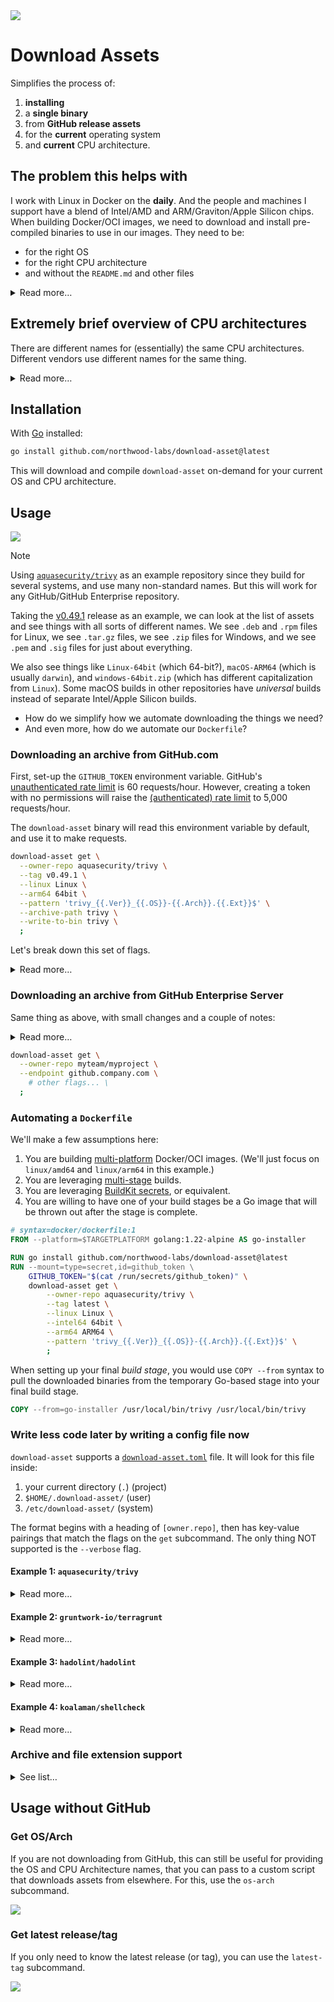 <div><img src="download-asset@2x.jpg"></div>

# Download Assets

Simplifies the process of:

1. **installing**
1. a **single binary**
1. from **GitHub release assets**
1. for the **current** operating system
1. and **current** CPU architecture.

## The problem this helps with

I work with Linux in Docker on the **daily**. And the people and machines I support have a blend of Intel/AMD and ARM/Graviton/Apple Silicon chips. When building Docker/OCI images, we need to download and install pre-compiled binaries to use in our images. They need to be:

* for the right OS
* for the right CPU architecture
* and without the `README.md` and other files

<details>
<summary>Read more…</summary><br>

* We have users on macOS, Windows, and Linux.
* We have a blend of worker laptops using both Intel/AMD and Apple Silicon CPU architectures.
* We have cloud servers in AWS, GCP, Azure, and Oracle Cloud.
* We have a blend of user machines using both Intel/AMD and Apple Silicon CPU architectures.
* We rely heavily on Docker/Terraform/OpenTofu for consistency/repeatability, and to better scale the perpetually-limited resources of our DevOps/SRE/Cloud/Platform engineering teams.
* Docker runs natively on Linux.
* Docker runs virtualized in macOS and Windows.
* Software running inside the Linux-based Docker containers is most efficient when compiled for the current CPU architecture.
* Out on the internet, people build packages that can be installed. Many are not inside the Linux system’s package manager, and must be installed from the web. The people who publish these packages use a variety of identifiers for Intel-compatible vs ARM-compatible CPU architectures. There is no consistency.

When building tooling/solutions for a heterogenous set of machines across an enterprise, you need to solve for (at least) the following matrix.

* Current OS
* Current CPU architecture
* Package filenames on the internet

Deploying software as Docker containers (running Linux) helps normalize things like:

* Relying on GNU vs BSD-flavored CLI tools
* Download packages into the Docker container, worrying only about Linux
* Deploying software across worker laptops running different host operating systems
* Deploying software to Linux servers in the cloud

But these solutions don't solve the (relatively new) problem of an uptick of 64-bit ARM software/CPUs being added to the matrix — _and the fact that these are not referred-to in a unified, consistent way_.

### Common values for `uname -m`

| OS              | 64-bit Intel-compat | 64-bit ARM |
|-----------------|---------------------|------------|
| macOS           | `x86_64`            | `arm64`    |
| Red Hat family¹ | `x86_64`            | `aarch64`  |
| Debian family²  | `amd64`             | `arm64`    |
| Busybox family³ | `x86_64`            | `aarch64`  |
| Windows WSL2⁴   | _Varies_            | _Varies_   |

<footnote>

* ¹ Red Hat family includes Red Hat Enterprise Linux, CentOS, Fedora, Amazon Linux, and others.
* ² Debian family includes Debian, Ubuntu, Linux Mint, and others.
* ³ Busybox family includes Busybox, Alpine Linux, and others.
* ⁴ Windows WSL2 returns whatever the underlying Linux installation says.

</footnote>

</details>

## Extremely brief overview of CPU architectures

There are different names for (essentially) the same CPU architectures. Different vendors use different names for the same thing.

<details>
<summary>Read more…</summary><br>

Here's an (extremely) brief overview of modern CPU architectures that you most commonly find in cloud service providers and modern desktops/laptops.

This is meant to be _illustrative_, not _comprehensive_. As of today, these are the top 2 by a large margin.

| Family | Arch IDs                                 | Description                                                                                                                                                                                                                                                          |
|--------|------------------------------------------|----------------------------------------------------------------------------------------------------------------------------------------------------------------------------------------------------------------------------------------------------------------------|
| `x86`  | `x86_64`, `amd64`, `x64`                 | Intel’s 80x86 line of CPUs, and AMD clones. Shortened to `x86` (or sometimes `x64`), these are the newer 64-bit models. Includes Amazon EC2 instances powered by Intel Xeon™ or AMD EPYC™ CPUs, and Intel i-Series Macs.                                             |
| `arm`  | `arm64`, `arm64v8`, `arm64v9`, `aarch64` | ARM v8/v9, 64-bit. AWS Graviton, Apple A7 and newer (including M-series). All 64-bit ARM chips are ARM v8/v9, but the inverse is not true. `arm64 == ( arm64v8 \|\| arm64v9 )`. Includes Amazon EC2 instances powered by AWS Graviton™ CPUs and Apple M-Series Macs. |

</details>

## Installation

With [Go](https://go.dev) installed:

```bash
go install github.com/northwood-labs/download-asset@latest
```

This will download and compile `download-asset` on-demand for your current OS and CPU architecture.

## Usage

![](recording/get.gif)

> [!NOTE]
> Using [`aquasecurity/trivy`](https://github.com/aquasecurity/trivy/releases) as an example repository since they build for several systems, and use many non-standard names. But this will work for any GitHub/GitHub Enterprise repository.

Taking the [v0.49.1](https://github.com/aquasecurity/trivy/releases/tag/v0.49.1) release as an example, we can look at the list of assets and see things with all sorts of different names. We see `.deb` and `.rpm` files for Linux, we see `.tar.gz` files, we see `.zip` files for Windows, and we see `.pem` and `.sig` files for just about everything.

We also see things like `Linux-64bit` (which 64-bit?), `macOS-ARM64` (which is usually `darwin`), and `windows-64bit.zip` (which has different capitalization from `Linux`). Some macOS builds in other repositories have _universal_ builds instead of separate Intel/Apple Silicon builds.

* How do we simplify how we automate downloading the things we need?
* And even more, how do we automate our `Dockerfile`?

### Downloading an archive from GitHub.com

First, set-up the `GITHUB_TOKEN` environment variable. GitHub's [unauthenticated rate limit](https://docs.github.com/en/rest/using-the-rest-api/rate-limits-for-the-rest-api?apiVersion=2022-11-28#primary-rate-limit-for-unauthenticated-users) is 60 requests/hour. However, creating a token with no permissions will raise the [(authenticated) rate limit](https://docs.github.com/en/rest/using-the-rest-api/rate-limits-for-the-rest-api?apiVersion=2022-11-28#primary-rate-limit-for-authenticated-users) to 5,000 requests/hour.

The `download-asset` binary will read this environment variable by default, and use it to make requests.

```bash
download-asset get \
  --owner-repo aquasecurity/trivy \
  --tag v0.49.1 \
  --linux Linux \
  --arm64 64bit \
  --pattern 'trivy_{{.Ver}}_{{.OS}}-{{.Arch}}.{{.Ext}}$' \
  --archive-path trivy \
  --write-to-bin trivy \
  ;
```

Let's break down this set of flags.

<details>
<summary>Read more…</summary>

#### `download-asset get`

This is the binary, and the subcommand `get`. Use the `--help` flag to get more information about additional options.

#### `--owner-repo`

Since we (at the moment) only support GitHub releases, this is the `owner/repository` pattern. In this example, we're going to download from [`aquasecurity/trivy`](https://github.com/aquasecurity/trivy/releases).

#### `--tag v0.49.1`

Here, we've specified a tag in the repository. Since _Assets_ can only be attached to _Releases_, this MUST be a _Tag_ that has a _Release_ attached to it. If you just want to grab the latest release (i.e., the release that is flagged as _latest_, not necessarily the highest version number), then you can either set `--tag latest`, or omit the flag all-together.

It will try the tag with a prepended `v`, then without a prepended `v`, and will respond if either of them match. If the tag doesn't exist, or follows a different format, `download-asset` will throw an error.

#### `--linux Linux`

This flag only applies when the current system is a Linux system. The same is true for the `--darwin`, `--windows`, `--freebsd`, and other OS-specific flags. If the current system is Linux (`linux`), then this is the string to use for the `{{.OS}}` value in the `--pattern` tag (more in a moment.)

You should set this for each OS you plan to download assets for, with the values matching the strings in the list of assets.

```bash
--darwin macOS \
--linux Linux \
--windows windows \
--freebsd FreeBSD \
--netbsd NetBSD \
```

#### `--arm64 ARM64`

This flag only applies when the current CPU architecture is 64-bit ARM. The same is true for the `--arm32`, `--intel64`, `--intel32`, and other CPU architecture-specific flags. If the current system is 64-bit ARM (`arm64`), then this is the string to use for the `{{.Arch}}` value in the `--pattern` tag (more in a moment.)

You should set this for each CPU architecture you plan to download assets for, with the values matching the strings in the list of assets.

```bash
--arm32 ARM \
--arm64 ARM64 \
--intel32 32bit \
--intel64 64bit \
--ppc32 PPC \
--ppc64 PPC64 \
--s390x s390x \
```

> [!CAUTION]
> At the moment, there is not a good way to narrow focus in CPU architectures better than what is already implemented. For example, there is not a good way to discern between 32-bit ARMv6 and 32-bit ARMv7 — it's simply 32-bit ARM. We anticipate that this is good enough for _most_ people. CPU architectures can be hard.

#### `--pattern 'trivy_{{.Ver}}_{{.OS}}-{{.Arch}}.{{.Ext}}$'`

This is the naming pattern to match when looking through the list of _Assets_ attached to the _Release_. We already talked about the `.OS` and `.Arch` values, above.

The `.Ver` value is the tag (or the tag resolved when we selected `latest`) WITHOUT the prepended `v`. If the _Asset_ name contains a `v` before the version, you should add the `v` directly in the `--pattern` value.

The `.Ext` value is a regular expression that matches most common archive file extensions (e.g., `7z`, `xz`, `tar.gz`, `tgz`, `tar.bz2`, `tbz2`, `zip`) WITHOUT the preceding `.`.

Since this is a [regular expression](https://pkg.go.dev/regexp), the `$` at the end means _end of the string_. This helps you avoid matches for `Linux-ARM64.tar.gz.sig` or `windows-64bit.zip.pem` since this tool will download the _first match it finds_. In order to ensure you get what you want, you are advised to make your _pattern_ as specific as possible.

If your pattern (after resolving for `.Ver`, `.OS`, `.Arch`, and `.Ext`) is not a valid Go [regular expression](https://pkg.go.dev/regexp) pattern, the app will panic and exit. The regular expression is passed through [`regexp.MustCompile`](https://pkg.go.dev/regexp#MustCompile).

#### `--archive-path trivy`

This is the path _inside_ of the archive. In the case of Trivy, the `trivy` binary is in the root of the archive, and is named `trivy`.

In the case of [`golangci/golangci-lint`](https://github.com/golangci/golangci-lint/releases) v1.56.2 for `linux/arm64`, the path inside the archive is `golangci-lint-1.56.2-linux-arm64/golangci-lint`. You can use the same variables in `--archive-path` that you can in `--pattern` (`.Ver`, `.OS`, `.Arch`, and `.Ext`).

```bash
--archive-path 'golangci-lint-{{.Ver}}-{{.OS}}-{{.Arch}}/golangci-lint'
```

#### `--write-to-bin trivy`

This is the name to give to the binary when it's installed on your `$PATH`. In`download-asset` will attempt to install to `/usr/local/bin` by default. If it does not have permission, it will install to `$HOME/bin`.

As a result, in this example, `download-asset` will try to extract the `trivy` binary from the archive, and install it to `/usr/local/bin/trivy`. If that location is not writable, it will try to install to `$HOME/bin/trivy`. If it cannot write there, it will fail.

</details>

### Downloading an archive from GitHub Enterprise Server

Same thing as above, with small changes and a couple of notes:

<details>
<summary>Read more…</summary>

1. The `GITHUB_TOKEN` environment variable should be generated from your GitHub Enterprise Server instance, not public GitHub.com.

1. If your instance has [Subdomain Isolation](https://docs.github.com/en/enterprise-server@latest/admin/configuration/hardening-security-for-your-enterprise/enabling-subdomain-isolation) enabled, then your `--endpoint` flag is likely going to be `api.github.company.com`. Without subdomain isolation, it will likely be `github.company.com`. If you're not sure, ask your GitHub Enterprise Server administrators.

1. For `--endpoint`, pass the scheme+hostname (e.g., `https://github.company.com` or `https://api.github.company.com`). If your instance is running over insecure HTTP (port 80), specify `http://`. If you do not specify a scheme (e.g., `api.github.company.com`), then `download-asset` will _assume_ HTTPS.

1. Keep in mind that the `--owner-repo` flag will refer to your organization's GitHub Enterprise Server environment, and NOT public GitHub.com.

</details>

```bash
download-asset get \
  --owner-repo myteam/myproject \
  --endpoint github.company.com \
    # other flags... \
  ;
```

### Automating a `Dockerfile`

We'll make a few assumptions here:

1. You are building [multi-platform](https://docs.docker.com/build/building/multi-platform/) Docker/OCI images. (We'll just focus on `linux/amd64` and `linux/arm64` in this example.)
1. You are leveraging [multi-stage](https://docs.docker.com/build/building/multi-stage/) builds.
1. You are leveraging [BuildKit secrets](https://docs.docker.com/build/building/secrets/), or equivalent.
1. You are willing to have one of your build stages be a Go image that will be thrown out after the stage is complete.

```Dockerfile
# syntax=docker/dockerfile:1
FROM --platform=$TARGETPLATFORM golang:1.22-alpine AS go-installer

RUN go install github.com/northwood-labs/download-asset@latest
RUN --mount=type=secret,id=github_token \
    GITHUB_TOKEN="$(cat /run/secrets/github_token)" \
    download-asset get \
        --owner-repo aquasecurity/trivy \
        --tag latest \
        --linux Linux \
        --intel64 64bit \
        --arm64 ARM64 \
        --pattern 'trivy_{{.Ver}}_{{.OS}}-{{.Arch}}.{{.Ext}}$' \
        ;
```

When setting up your final _build stage_, you would use `COPY --from` syntax to pull the downloaded binaries from the temporary Go-based stage into your final build stage.

```Dockerfile
COPY --from=go-installer /usr/local/bin/trivy /usr/local/bin/trivy
```

### Write less code later by writing a config file now

`download-asset` supports a [`download-asset.toml`](download-asset.toml) file. It will look for this file inside:

1. your current directory (`.`) (project)
1. `$HOME/.download-asset/` (user)
1. `/etc/download-asset/` (system)

The format begins with a heading of `[owner.repo]`, then has key-value pairings that match the flags on the `get` subcommand. The only thing NOT supported is the `--verbose` flag.

#### Example 1: `aquasecurity/trivy`

<details>
<summary>Read more…</summary><br>

For this project, we have to re-map _most_ of the values to different spellings/formats.

```toml
[aquasecurity.trivy]
pattern      = "trivy_{{.Ver}}_{{.OS}}-{{.Arch}}.{{.Ext}}$"
archive-path = "trivy"
write-to-bin = "trivy"
darwin       = "macOS"
freebsd      = "FreeBSD"
linux        = "Linux"
windows      = "windows"
arm32        = "ARM"
arm64        = "ARM64"
intel32      = "32bit"
intel64      = "64bit"
ppc64le      = "PPC64LE"
```

</details>

#### Example 2: `gruntwork-io/terragrunt`

<details>
<summary>Read more…</summary><br>

For this project, they use all the standard naming (e.g., `linux`, `arm64`). The quirk here is that they don't archive their binaries in `.zip` or `.tar.gz` first. They just upload the binaries themselves directly to the release assets.

As a result, `archive-path` is an empty string.

```toml
[gruntwork-io.terragrunt]
pattern      = "terragrunt_{{.OS}}_{{.Arch}}$"
archive-path = ""
write-to-bin = "terragrunt"
```

</details>

#### Example 3: `hadolint/hadolint`

<details>
<summary>Read more…</summary><br>

For this project, they also upload raw binaries without archiving them. But they capitalize the first letter of the OS name, and chose to use the Red Hat version of the name for 64-bit Intel-compatible CPUs (`x86_64` instead of `amd64`), and the Debian version of the name for 64-bit ARM CPUs (`arm64` instead of `aarch64`).

```toml
[hadolint.hadolint]
pattern      = "hadolint-{{.OS}}-{{.Arch}}$"
archive-path = ""
write-to-bin = "hadolint"
darwin       = "Darwin"
linux        = "Linux"
windows      = "Windows"
intel64      = "x86_64"
```

</details>

#### Example 4: `koalaman/shellcheck`

<details>
<summary>Read more…</summary><br>

For this project, they bundle their binary inside an archive, but it's in a subdirectory that has release information in the path name. For that reason, we use the `.Ver` variable to find the correct value inside the archive so that we can extract it.

```toml
[koalaman.shellcheck]
pattern      = "shellcheck-v{{.Ver}}.{{.OS}}.{{.Arch}}.{{.Ext}}$"
archive-path = "shellcheck-v{{.Ver}}/shellcheck"
write-to-bin = "shellcheck"
arm32        = "armv6hf"
arm64        = "aarch64"
intel64      = "x86_64"
```

</details>

### Archive and file extension support

<details>
<summary>See list…</summary><br>

`download-asset`’s `.Ext` variable can match assets with the following file extensions:

* `exe`
* `tar.bz2`
* `tar.gz`
* `tar.xz`
* `tbz2`
* `tgz`
* `txz`
* `zip`

And it can decode/read the following archive formats:

* `tar` + `bzip2`
* `tar` + `gzip`
* `tar` + `xz`
* `zip`

Others can be requested if we have a real-world repository to test against.

</details>

## Usage without GitHub

### Get OS/Arch

If you are not downloading from GitHub, this can still be useful for providing the OS and CPU Architecture names, that you can pass to a custom script that downloads assets from elsewhere. For this, use the `os-arch` subcommand.

![](recording/os-arch.gif)

### Get latest release/tag

If you only need to know the latest release (or tag), you can use the `latest-tag` subcommand.

![](recording/latest-tag.gif)
